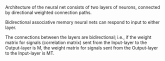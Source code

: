 Architecture of the neural net consists of two layers of neurons, 
connected by directional weighted connection paths.

Bidirectional associative memory neural nets can respond to input
to either layer.

The connections between the layers are bidirectional; i.e., if the
weight matrix for signals (correlation matrix) sent from the Input-layer to the Output-layer is M, 
the weight matrix for signals sent from the Output-layer to the Input-layer is MT.
